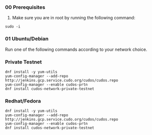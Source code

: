 


### 00 Prerequisites

1. Make sure you are in root by running the following command:

```shell
sudo -i
```

### 01 Ubuntu/Debian 

Run one of the following commands according to your network choice.

### Private Testnet

```shell
dnf install -y yum-utils
yum-config-manager --add-repo http://jenkins.gcp.service.cudo.org/cudos/cudos.repo
yum-config-manager --enable cudos-prtn
dnf install cudos-network-private-testnet
```

### Redhat/Fedora

```shell
dnf install -y yum-utils
yum-config-manager --add-repo http://jenkins.gcp.service.cudo.org/cudos/cudos.repo
yum-config-manager --enable cudos-prtn
dnf install cudos-network-private-testnet
```